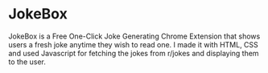 # JokeBox

JokeBox is a Free One-Click Joke Generating Chrome Extension that shows users a fresh joke anytime they wish to read one. 
I made it with HTML, CSS and used Javascript for fetching the jokes from r/jokes and displaying them to the user.
